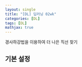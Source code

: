 ```yaml
---
layout: single
title: "[DL] 딥러닝 02wk"
categories: [DL]
tags: [DL]
mathjax: true
---
```

경사하강법을 이용하여 더 나은 직선 찾기

## 기본 설정
